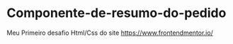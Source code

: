 # Componente-de-resumo-do-pedido
Meu Primeiro desafio Html/Css do site https://www.frontendmentor.io/

